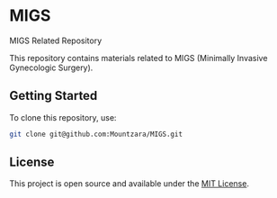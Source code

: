 # MIGS
MIGS Related Repository

This repository contains materials related to MIGS (Minimally Invasive Gynecologic Surgery).

## Getting Started

To clone this repository, use:

```bash
git clone git@github.com:Mountzara/MIGS.git
```

## License

This project is open source and available under the [MIT License](LICENSE).
